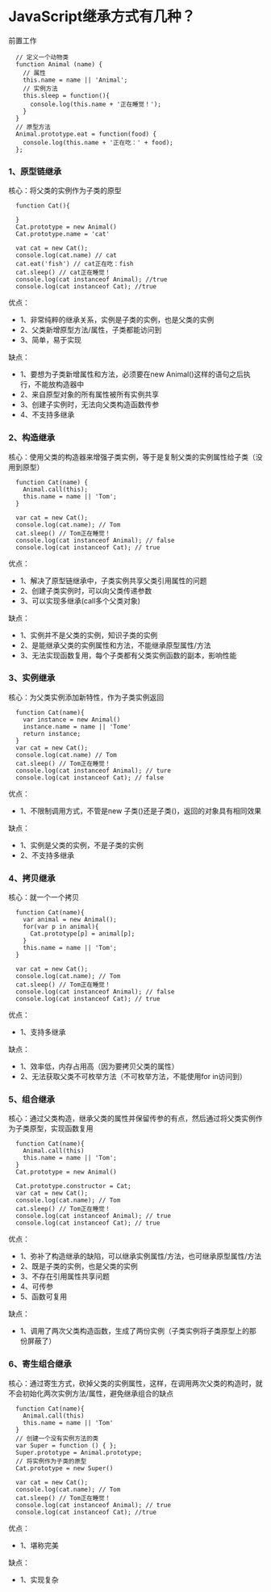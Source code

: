 # JavaScript继承方式有几种？

前置工作
```
  // 定义一个动物类
  function Animal (name) {
    // 属性
    this.name = name || 'Animal';
    // 实例方法
    this.sleep = function(){
      console.log(this.name + '正在睡觉！');
    }
  }
  // 原型方法
  Animal.prototype.eat = function(food) {
    console.log(this.name + '正在吃：' + food);
  };
```

### 1、原型链继承
核心：将父类的实例作为子类的原型
```
  function Cat(){

  }
  Cat.prototype = new Animal()
  Cat.prototype.name = 'cat'

  vat cat = new Cat();
  console.log(cat.name) // cat
  cat.eat('fish') // cat正在吃：fish
  cat.sleep() // cat正在睡觉！
  console.log(cat instanceof Animal); //true 
  console.log(cat instanceof Cat); //true
```
优点：
  - 1、非常纯粹的继承关系，实例是子类的实例，也是父类的实例
  - 2、父类新增原型方法/属性，子类都能访问到
  - 3、简单，易于实现

缺点：
  - 1、要想为子类新增属性和方法，必须要在new Animal()这样的语句之后执行，不能放构造器中
  - 2、来自原型对象的所有属性被所有实例共享
  - 3、创建子实例时，无法向父类构造函数传参
  - 4、不支持多继承

### 2、构造继承
核心：使用父类的构造器来增强子类实例，等于是复制父类的实例属性给子类（没用到原型）
```
  function Cat(name) {
    Animal.call(this);
    this.name = name || 'Tom';
  }

  var cat = new Cat();
  console.log(cat.name); // Tom
  cat.sleep() // Tom正在睡觉！
  console.log(cat instanceof Animal); // false
  console.log(cat instanceof Cat); // true
```
优点：
  - 1、解决了原型链继承中，子类实例共享父类引用属性的问题
  - 2、创建子类实例时，可以向父类传递参数
  - 3、可以实现多继承(call多个父类对象)

缺点：
  - 1、实例并不是父类的实例，知识子类的实例
  - 2、是能继承父类的实例属性和方法，不能继承原型属性/方法
  - 3、无法实现函数复用，每个子类都有父类实例函数的副本，影响性能
### 3、实例继承
核心：为父类实例添加新特性，作为子类实例返回
```
  function Cat(name){
    var instance = new Animal()
    instance.name = name || 'Tome'
    return instance;
  }
  var cat = new Cat();
  console.log(cat.name) // Tom
  cat.sleep() // Tom正在睡觉！
  console.log(cat instanceof Animal); // ture 
  console.log(cat instanceof Cat); // false
```
优点：
  - 1、不限制调用方式，不管是new 子类()还是子类()，返回的对象具有相同效果

缺点：
  - 1、实例是父类的实例，不是子类的实例
  - 2、不支持多继承
### 4、拷贝继承
核心：就一个一个拷贝
```
  function Cat(name){
    var animal = new Animal();
    for(var p in animal){
      Cat.prototype[p] = animal[p];
    }
    this.name = name || 'Tom';
  }

  var cat = new Cat();
  console.log(cat.name); // Tom
  cat.sleep() // Tom正在睡觉！
  console.log(cat instanceof Animal); // false
  console.log(cat instanceof Cat); // true
```
优点：
  - 1、支持多继承

缺点：
  - 1、效率低，内存占用高（因为要拷贝父类的属性）
  - 2、无法获取父类不可枚举方法（不可枚举方法，不能使用for in访问到）
### 5、组合继承
核心：通过父类构造，继承父类的属性并保留传参的有点，然后通过将父类实例作为子类原型，实现函数复用
```
  function Cat(name){
    Animal.call(this)
    this.name = name || 'Tom';
  }
  Cat.prototype = new Animal()

  Cat.prototype.constructor = Cat;
  var cat = new Cat();
  console.log(cat.name); // Tom
  cat.sleep() // Tom正在睡觉！
  console.log(cat instanceof Animal); // true
  console.log(cat instanceof Cat); // true
```
优点：
  - 1、弥补了构造继承的缺陷，可以继承实例属性/方法，也可继承原型属性/方法
  - 2、既是子类的实例，也是父类的实例
  - 3、不存在引用属性共享问题
  - 4、可传参
  - 5、函数可复用

缺点：
  - 1、调用了两次父类构造函数，生成了两份实例（子类实例将子类原型上的那份屏蔽了）

### 6、寄生组合继承
核心：通过寄生方式，砍掉父类的实例属性，这样，在调用两次父类的构造时，就不会初始化两次实例方法/属性，避免继承组合的缺点
```
  function Cat(name){
    Animal.call(this)
    this.name = name || 'Tom'
  }
  // 创建一个没有实例方法的类
  var Super = function () { };
  Super.prototype = Animal.prototype;
  // 将实例作为子类的原型
  Cat.prototype = new Super()

  var cat = new Cat();
  console.log(cat.name); // Tom
  cat.sleep() // Tom正在睡觉！
  console.log(cat instanceof Animal); // true
  console.log(cat instanceof Cat); //true
```
优点：
  - 1、堪称完美
  
缺点：
  - 1、实现复杂